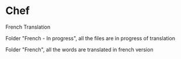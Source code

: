 # Chef
French Translation

Folder "French - In progress", all the files are in progress of translation

Folder "French", all the words are translated in french version
